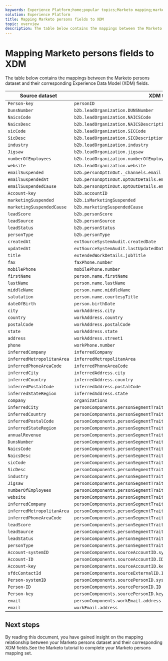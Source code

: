 ```yaml
---
keywords: Experience Platform;home;popular topics;Marketo mapping;marketo mapping;
solution: Experience Platform
title: Mapping Marketo persons fields to XDM
topic: overview
description: The table below contains the mappings between the Marketo Persons dataset and their corresponding XDM fields.
---
```


# Mapping Marketo persons fields to XDM

The table below contains the mappings between the Marketo persons dataset and their corresponding Experience Data Model (XDM) fields.

| Source dataset | XDM target field |
| -------------- | ---------------- |
| `Person-key` | `personID` |
| `DunsNumber` | `b2b.leadOrganization.DUNSNumber` |
| `NaicsCode` | `b2b.leadOrganization.NAICSCode` |
| `NaicsDesc` | `b2b.leadOrganization.NAICSDescription` |
| `sicCode` | `b2b.leadOrganization.SICCode` |
| `SicDesc` | `b2b.leadOrganization.SICDescription` |
| `industry` | `b2b.leadOrganization.industry` |
| `Jigsaw` | `b2b.leadOrganization.jigsaw` |
| `numberOfEmployees` | `b2b.leadOrganization.numberOfEmployees` |
| `website` | `b2b.leadOrganization.website` |
| `emailSuspended` | `b2b.personOptInOut._channels.email` |
| `emailSuspendedAt` | `b2b.personOptInOut.optOutDetails.email.optOutDate` |
| `emailSuspendedCause` | `b2b.personOptInOut.optOutDetails.email.optOutReason` |
| `Account-key` | `b2b.accountID` |
| `marketingSuspended` | `b2b.isMarketingSuspended` |
| `marketingSuspendedCause` | `b2b.marketingSuspendedCause` |
| `leadScore` | `b2b.personScore` |
| `leadSource` | `b2b.personSource` |
| `leadStatus` | `b2b.personStatus` |
| `personType` | `b2b.personType` |
| `createdAt` | `extSourceSystemAudit.createdDate` |
| `updatedAt` | `extSourceSystemAudit.lastUpdatedDate` |
| `title` | `extendedWorkDetails.jobTitle` |
| `fax` | `faxPhone.number` |
| `mobilePhone` | `mobilePhone.number` |
| `firstName` | `person.name.firstName` |
| `lastName` | `person.name.lastName` |
| `middleName` | `person.name.middleName` |
| `salutation` | `person.name.courtesyTitle` |
| `dateOfBirth` | `person.birthDate` |
| `city` | `workAddress.city` |
| `country` | `workAddress.country` |
| `postalCode` | `workAddress.postalCode` |
| `state` | `workAddress.state` |
| `address` | `workAddress.street1` |
| `phone` | `workPhone.number` |
| `inferredCompany` | `inferredCompany` |
| `inferredMetropolitanArea` | `inferredMetropolitanArea` |
| `inferredPhoneAreaCode` | `inferredPhoneAreaCode` |
| `inferredCity` | `inferredAddress.city` |
| `inferredCountry` | `inferredAddress.country` |
| `inferredPostalCode` | `inferredAddress.postalCode` |
| `inferredStateRegion` | `inferredAddress.state `|
| `company` | `organizations` |
| `inferredCity` | `personComponents.personSegmentTraits.inferredAddress.city` |
| `inferredCountry` | `personComponents.personSegmentTraits.inferredAddress.country` |
| `inferredPostalCode` | `personComponents.personSegmentTraits.inferredAddress.postalCode` |
| `inferredStateRegion` | `personComponents.personSegmentTraits.inferredAddress.state` |
| `annualRevenue` | `personComponents.personSegmentTraits.leadOrganization.annualRevenue.amount` |
| `DunsNumber` | `personComponents.personSegmentTraits.leadOrganization.DUNSNumber` |
| `NaicsCode` | `personComponents.personSegmentTraits.leadOrganization.NAICSCode` |
| `NaicsDesc` | `personComponents.personSegmentTraits.leadOrganization.NAICSDescription` |
| `sicCode` | `personComponents.personSegmentTraits.leadOrganization.SICCode` |
| `SicDesc` | `personComponents.personSegmentTraits.leadOrganization.SICDescription` |
| `industry` | `personComponents.personSegmentTraits.leadOrganization.industry` |
| `Jigsaw` | `personComponents.personSegmentTraits.leadOrganization.jigsaw` |
| `numberOfEmployees` | `personComponents.personSegmentTraits.leadOrganization.numberOfEmployees` |
| `website` | `personComponents.personSegmentTraits.leadOrganization.website` |
| `inferredCompany` | `personComponents.personSegmentTraits.inferredCompany` |
| `inferredMetropolitanArea` | `personComponents.personSegmentTraits.inferredMetropolitanArea` |
| `inferredPhoneAreaCode` | `personComponents.personSegmentTraits.inferredPhoneAreaCode` |
| `leadScore` | `personComponents.personSegmentTraits.personScore` |
| `leadSource` | `personComponents.personSegmentTraits.personSource` |
| `leadStatus` | `personComponents.personSegmentTraits.personStatus` |
| `personType` | `personComponents.personSegmentTraits.personType` |
| `Account-systemID` | `personComponents.sourceAccountID.systemID` |
| `Account-ID` | `personComponents.sourceAccountID.ID` |
| `Account-key` | `personComponents.sourceAccountID.key` |
| `sfdcContactId` | `personComponents.sourceExternalID.ID` |
| `Person-systemID` | `personComponents.sourcePersonID.systemID` |
| `Person-ID` | `personComponents.sourcePersonID.ID` |
| `Person-key` | `personComponents.sourcePersonID.key` |
| `email` | `personComponents.workEmail.address` |
| `email` | `workEmail.address` |

## Next steps

By reading this document, you have gained insight on the mapping relationship between your Marketo persons dataset and their corresponding XDM fields.See the Marketo tutorial to complete your Marketo persons mapping set.
